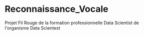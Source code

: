 # Reconnaissance_Vocale
Projet Fil Rouge de la formation professionnelle Data Scientist de l'organisme Data Scientest
